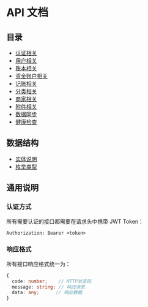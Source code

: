 # API 文档

## 目录
- [认证相关](api/auth.md)
- [用户相关](api/user.md)
- [账本相关](api/account-book.md)
- [资金账户相关](api/account-fund.md)
- [记账相关](api/account-item.md)
- [分类相关](api/category.md)
- [商家相关](api/shop.md)
- [附件相关](api/attachment.md)
- [数据同步](api/sync.md)
- [健康检查](api/health.md)

## 数据结构
- [实体说明](entities.md)
- [枚举类型](enums.md)

## 通用说明

### 认证方式
所有需要认证的接口都需要在请求头中携带 JWT Token：
```
Authorization: Bearer <token>
```

### 响应格式
所有接口响应格式统一为：
```typescript
{
  code: number;    // HTTP状态码
  message: string; // 响应消息
  data: any;      // 响应数据
}
```
